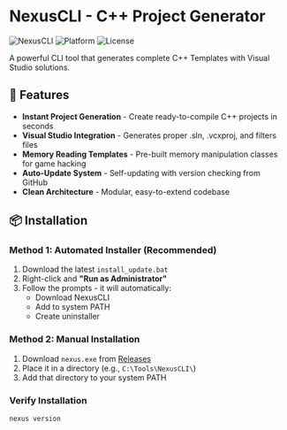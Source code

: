 # NexusCLI - C++ Project Generator

![NexusCLI](https://img.shields.io/badge/Version-1.0.0-blue)
![Platform](https://img.shields.io/badge/Platform-Windows-lightgrey)
![License](https://img.shields.io/badge/License-MIT-green)

A powerful CLI tool that generates complete C++ Templates with Visual Studio solutions.
## 🚀 Features

- **Instant Project Generation** - Create ready-to-compile C++ projects in seconds
- **Visual Studio Integration** - Generates proper .sln, .vcxproj, and filters files
- **Memory Reading Templates** - Pre-built memory manipulation classes for game hacking
- **Auto-Update System** - Self-updating with version checking from GitHub
- **Clean Architecture** - Modular, easy-to-extend codebase

## 📦 Installation

### Method 1: Automated Installer (Recommended)
1. Download the latest `install_update.bat`
2. Right-click and **"Run as Administrator"**
3. Follow the prompts - it will automatically:
   - Download NexusCLI
   - Add to system PATH
   - Create uninstaller

### Method 2: Manual Installation
1. Download `nexus.exe` from [Releases](https://github.com/11Nexuss/NexusCLI/releases)
2. Place it in a directory (e.g., `C:\Tools\NexusCLI\`)
3. Add that directory to your system PATH

### Verify Installation
```cmd
nexus version